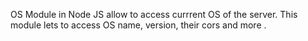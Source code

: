 OS Module in Node JS allow to access currrent OS of the server.
This module lets to access OS name, version, their cors and more .
